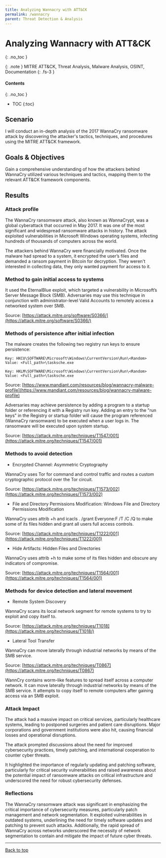 ```yaml
---
title: Analyzing Wannacry with ATT&CK
permalink: /wannacry
parent: Threat Detection & Analysis
---
```

# Analyzing Wannacry with ATT&CK
{: .no_toc }

{: .note }
MITRE ATT&CK, Threat Analysis, Malware Analysis, OSINT, Documentation
{: .fs-3 }

#### Contents
{: .no_toc }
- TOC
{:toc}

## Scenario
I will conduct an in-depth analysis of the 2017 WannaCry ransomware attack by discovering the attacker's tactics, techniques, and procedures using the MITRE ATT&CK framework.

## Goals & Objectives
Gain a comprehensive understanding of how the attackers behind WannaCry utilized various techniques and tactics, mapping them to the relevant ATT&CK framework components.

## Results

### Attack profile

The WannaCry ransomware attack, also known as WannaCrypt, was a global cyberattack that occurred in May 2017. It was one of the most significant and widespread ransomware attacks in history. The attack exploited vulnerabilities in Microsoft Windows operating systems, infecting hundreds of thousands of computers across the world.

The attackers behind WannaCry were financially motivated. Once the malware had spread to a system, it encrypted the user’s files and demanded a ransom payment in Bitcoin for decryption. They weren't interested in collecting data, they only wanted payment for access to it. 

### Method to gain initial access to systems

It used the EternalBlue exploit, which targeted a vulnerability in Microsoft’s Server Message Block (SMB). Adversaries may use this technique in conjunction with administrator-level Valid Accounts to remotely access a networked system over SMB.

Source: [https://attack.mitre.org/software/S0366/](https://attack.mitre.org/software/S0366/)

### Methods of persistence after initial infection

The malware creates the following two registry run keys to ensure persistence:

```
Key: HKCU\SOFTWARE\Microsoft\Windows\CurrentVersion\Run\<Random>
Value: <Full_path>\tasksche.exe

Key: HKLM\SOFTWARE\Microsoft\Windows\CurrentVersion\Run\<Random>
Value: <Full_path>\tasksche.exe
```
Source: [https://www.mandiant.com/resources/blog/wannacry-malware-profile](https://www.mandiant.com/resources/blog/wannacry-malware-profile)

Adversaries may achieve persistence by adding a program to a startup folder or referencing it with a Registry run key. Adding an entry to the "run keys" in the Registry or startup folder will cause the program referenced (WannaCry ransomware) to be executed when a user logs in. The ransomware will be executed upon system startup.

Source: [https://attack.mitre.org/techniques/T1547/001](https://attack.mitre.org/techniques/T1547/001)

### Methods to avoid detection

- Encrypted Channel: Asymmetric Cryptography

WannaCry uses Tor for command and control traffic and routes a custom cryptographic protocol over the Tor circuit.

Source: [https://attack.mitre.org/techniques/T1573/002](https://attack.mitre.org/techniques/T1573/002)

- File and Directory Permissions Modification: Windows File and Directory Permissions Modification

WannaCry uses attrib +h and icacls . /grant Everyone:F /T /C /Q to make some of its files hidden and grant all users full access controls.

Source: [https://attack.mitre.org/techniques/T1222/001](https://attack.mitre.org/techniques/T1222/001)

- Hide Artifacts: Hidden Files and Directories

WannaCry uses attrib +h to make some of its files hidden and obscure any indicators of compromise.

Source: [https://attack.mitre.org/techniques/T1564/001](https://attack.mitre.org/techniques/T1564/001)

### Methods for device detection and lateral movement

- Remote System Discovery

WannaCry scans its local network segment for remote systems to try to exploit and copy itself to.

Source: [https://attack.mitre.org/techniques/T1018](https://attack.mitre.org/techniques/T1018/)

- Lateral Tool Transfer

WannaCry can move laterally through industrial networks by means of the SMB service.

Source: [https://attack.mitre.org/techniques/T0867](https://attack.mitre.org/techniques/T0867)

WannCry contains worm-like features to spread itself across a computer network. It can move laterally through industrial networks by means of the SMB service. It attempts to copy itself to remote computers after gaining access via an SMB exploit.

### Attack Impact

The attack had a massive impact on critical services, particularly healthcare systems, leading to postponed surgeries and patient care disruptions. Major corporations and government institutions were also hit, causing financial losses and operational disruptions.

The attack prompted discussions about the need for improved cybersecurity practices, timely patching, and international cooperation to counter cyber threats.

It highlighted the importance of regularly updating and patching software, particularly for critical security vulnerabilities and raised awareness about the potential impact of ransomware attacks on critical infrastructure and underscored the need for robust cybersecurity defenses.

### Reflections

The WannaCry ransomware attack was significant in emphasizing the critical importance of cybersecurity measures, particularly patch management and network segmentation. It exploited vulnerabilities in outdated systems, underlining the need for timely software updates and patching to prevent such attacks. Additionally, the rapid spread of WannaCry across networks underscored the necessity of network segmentation to contain and mitigate the impact of future cyber threats.

---

<a href="#top" id="back-to-top">Back to top</a>